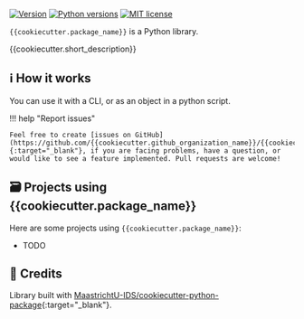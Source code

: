[![Version](https://img.shields.io/pypi/v/{{cookiecutter.package_name}})](https://pypi.org/project/{{cookiecutter.package_name}}) [![Python versions](https://img.shields.io/pypi/pyversions/{{cookiecutter.package_name}})](https://pypi.org/project/{{cookiecutter.package_name}}) [![MIT license](https://img.shields.io/pypi/l/{{cookiecutter.package_name}})](https://github.com/{{cookiecutter.github_organization_name}}/{{cookiecutter.package_name}}/blob/main/LICENSE)

`{{cookiecutter.package_name}}` is a Python library.

{{cookiecutter.short_description}}

## ℹ️ How it works

You can use it with a CLI, or as an object in a python script.

!!! help "Report issues"

    Feel free to create [issues on GitHub](https://github.com/{{cookiecutter.github_organization_name}}/{{cookiecutter.package_name}}/issues){:target="_blank"}, if you are facing problems, have a question, or would like to see a feature implemented. Pull requests are welcome!

## 🗃️ Projects using {{cookiecutter.package_name}}

Here are some projects using `{{cookiecutter.package_name}}`:

* TODO


## 🤝 Credits

Library built with [MaastrichtU-IDS/cookiecutter-python-package](https://github.com/MaastrichtU-IDS/cookiecutter-python-package){:target="_blank"}.